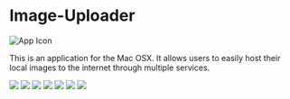 # Image-Uploader
![App Icon](https://github.com/Aries-Sciences-LLC/Image-Uploader/blob/master/Icon.iconset/Icon_128x128.png)

This is an application for the Mac OSX. It allows users to easily host their local images to the internet through multiple services.

![](https://github.com/Aries-Sciences-LLC/Image-Uploader/blob/master/Screenshots/ScreenShot1.png)
![](https://github.com/Aries-Sciences-LLC/Image-Uploader/blob/master/Screenshots/ScreenShot2.png)
![](https://github.com/Aries-Sciences-LLC/Image-Uploader/blob/master/Screenshots/ScreenShot3.png)
![](https://github.com/Aries-Sciences-LLC/Image-Uploader/blob/master/Screenshots/ScreenShot4.png)
![](https://github.com/Aries-Sciences-LLC/Image-Uploader/blob/master/Screenshots/ScreenShot5.png)
![](https://github.com/Aries-Sciences-LLC/Image-Uploader/blob/master/Screenshots/ScreenShot6.png)
![](https://github.com/Aries-Sciences-LLC/Image-Uploader/blob/master/Screenshots/ScreenShot7.png)
